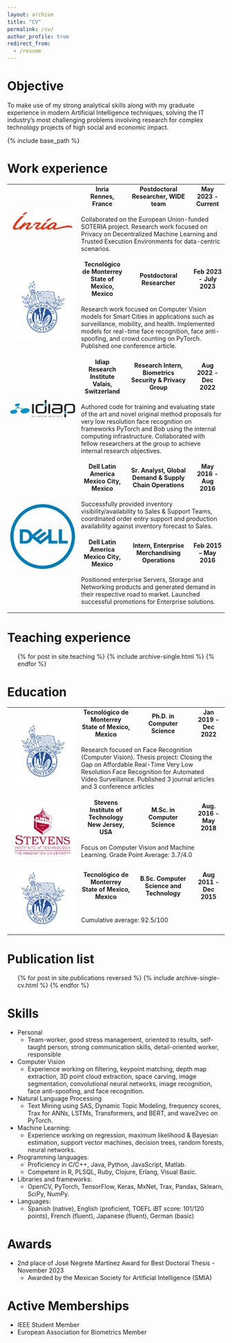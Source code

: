 ```yaml
---
layout: archive
title: "CV"
permalink: /cv/
author_profile: true
redirect_from:
  - /resume
---
```


Objective
======
To make use of my strong analytical skills along with my graduate experience in modern Artificial Intelligence techniques, solving the IT industry’s most challenging problems involving research for complex technology projects of high social and economic impact.

{% include base_path %}

Work experience
======
<table class="no_border">
    <tbody>
      <tr><td rowspan="2"><a href="https://www.inria.fr/"><img src="/images/inr_logo_rouge.png"></a></td>
            <td><b><div>Inria</div><div>Rennes, France</div></b></td>
            <td><b>Postdoctoral Researcher, WIDE team</b></td>
            <td><b>May 2023 - Current</b></td>
        </tr>
        <tr>
          <td colspan="3"><p>Collaborated on the European Union-funded SOTERIA project. Research work focused on Privacy
on Decentralized Machine Learning and Trusted Execution Environments for data-centric scenarios.</p></td>
        </tr>
        <tr>
            <td rowspan="2"><a href="https://tec.mx"><img src="/images/tec_logo.png"></a></td>
            <td><b><div>Tecnológico de Monterrey</div><div>State of Mexico, Mexico</div></b></td>
            <td><b>Postdoctoral Researcher</b></td>
            <td><b>Feb 2023 - July 2023</b></td>
        </tr>
        <tr>
          <td colspan="3"><p>Research work focused on Computer Vision models for Smart Cities in applications such as surveillance, mobility, and health. Implemented models for real-time face recognition, face anti-spoofing, and crowd counting on PyTorch. Published one conference article.</p></td>
        </tr>
        <tr><td rowspan="2"><a href="https://www.idiap.ch/"><img src="/images/idiap_logo.png"></a></td>
            <td><b><div>Idiap Research Institute</div><div>Valais, Switzerland</div></b></td>
            <td><b>Research Intern, Biometrics Security & Privacy Group</b></td>
            <td><b>Aug 2022 - Dec 2022</b></td>
        </tr>
        <tr>
          <td colspan="3"><p>Authored code for training and evaluating state of the art and novel original method proposals for very low resolution face recognition on frameworks PyTorch and Bob using the internal computing infrastructure. Collaborated with fellow researchers at the group to achieve internal research objectives.</p></td>
        </tr>
        <tr><td rowspan="4"><a href="https://www.dell.com.mx/"><img src="/images/dell_logo.png"></a></td>
            <td><b><div>Dell Latin America</div><div>Mexico City, Mexico</div></b></td>
            <td><b>Sr. Analyst, Global Demand & Supply Chain Operations</b></td>
            <td><b>May 2016 - Aug 2016</b></td>
        </tr>
        <tr>
          <td colspan="3"><p>Successfully provided inventory visibility/availability to Sales & Support Teams, coordinated order entry support and production availability against inventory forecast to Sales.</p></td>
        </tr>
        <tr>
            <td><b><div>Dell Latin America</div><div>Mexico City, Mexico</div></b></td>
            <td><b>Intern, Enterprise Merchandising Operations</b></td>
            <td><b>Feb 2015 – May 2016</b></td>
        </tr>
        <tr>
          <td colspan="3"><p>Positioned enterprise Servers, Storage and Networking products and generated demand in their respective road to market. Launched successful promotions for Enterprise solutions.</p></td>
        </tr>
    </tbody>
</table>

Teaching experience
======
  <ul>{% for post in site.teaching %}
    {% include archive-single.html %}
  {% endfor %}</ul>

Education
======
<table class="no_border">
    <tbody>
      <tr>
            <td rowspan="2"><a href="https://tec.mx"><img src="/images/tec_logo.png"></a></td>
            <td><b><div>Tecnológico de Monterrey</div><div>State of Mexico, Mexico</div></b></td>
            <td><b>Ph.D. in Computer Science</b></td>
            <td><b>Jan 2019 - Dec 2022</b></td>
        </tr>
        <tr>
          <td colspan="3"><p>Research focused on Face Recognition (Computer Vision). Thesis project: Closing the Gap on Affordable Real-Time Very Low Resolution Face Recognition for Automated Video Surveillance. Published 3 journal articles and 3 conference articles</p></td>
        </tr>
        <tr>
            <td rowspan="2"><a href="https://www.stevens.edu/"><img src="/images/stevens_logo.png"></a></td>
            <td><b><div>Stevens Institute of Technology</div><div>New Jersey, USA</div></b></td>
            <td><b>M.Sc. in Computer Science</b></td>
            <td><b>Aug. 2016 - May 2018</b></td>
        </tr>
          <td colspan="3"><p>Focus on Computer Vision and Machine Learning. Grade Point Average: 3.7/4.0</p></td>
        <tr>
        </tr>
        <tr>
            <td rowspan="2"><a href="https://tec.mx"><img src="/images/tec_logo.png"></a></td>
            <td><b><div>Tecnológico de Monterrey</div><div>State of Mexico, Mexico</div></b></td>
            <td><b>B.Sc. Computer Science and Technology</b></td>
            <td><b>Aug 2011 - Dec 2015</b></td>
        </tr>
        <tr>
          <td colspan="3"><p>Cumulative average: 92.5/100</p></td>
        </tr>
    </tbody>
</table>

<style>
  .no_border, .no_border tr, .no_border td{
    border: none;
    text-align:center;
  }
  .no_border img{
    max-width: 150px;
    height:auto;
  }
  .no_border td p{
    text-align:left;
  }
</style>

Publication list
======
  <ul>{% for post in site.publications reversed %}
    {% include archive-single-cv.html %}
  {% endfor %}</ul>

Skills
======
* Personal
  * Team-worker, good stress management, oriented to results, self-taught person, strong communication skills, detail-oriented worker, responsible
* Computer Vision
  * Experience working on filtering, keypoint matching, depth map extraction, 3D point cloud extraction, space carving, image segmentation, convolutional neural networks, image recognition, face anti-spoofing, and face recognition.
* Natural Language Processing
  * Text Mining using SAS, Dynamic Topic Modeling, frequency scores, Trax for ANNs, LSTMs, Transformers, and BERT, and wave2vec on PyTorch.
* Machine Learning:
  * Experience working on regression, maximum likelihood & Bayesian estimation, support vector machines, decision trees, random forests, neural networks.
* Programming languages:
  * Proficiency in C/C++, Java, Python, JavaScript, Matlab.
  * Competent in R, PLSQL, Ruby, Clojure, Erlang, Visual Basic.
* Libraries and frameworks:
  * OpenCV, PyTorch, TensorFlow, Keras, MxNet, Trax, Pandas, Sklearn, SciPy, NumPy.
* Languages:
  * Spanish (native), English (proficient, TOEFL iBT score: 101/120 points), French (fluent), Japanese (fluent), German (basic)

<!-- Talks
======
  <ul>{% for post in site.talks %}
    {% include archive-single-talk-cv.html %}
  {% endfor %}</ul> -->

Awards
======
* 2nd place of José Negrete Martínez Award for Best Doctoral Thesis - November 2023
  * Awarded by the Mexican Society for Artificial Intelligence (SMIA)

Active Memberships
======
- IEEE Student Member
- European Association for Biometrics Member